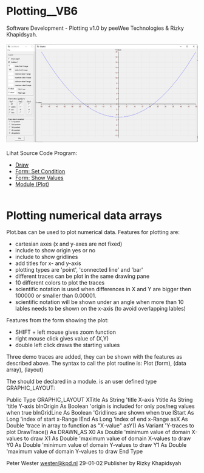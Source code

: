 # Plotting__VB6
Software Development - Plotting v1.0 by peeWee Technologies &amp; Rizky Khapidsyah.<br><br>
<img src="https://github.com/RizkyKhapidsyah/Plotting__VB6/blob/main/result/001.PNG"><br><br>
Lihat Source Code Program: <br>
- <a href="https://github.com/RizkyKhapidsyah/Plotting__VB6/blob/main/Draw.frm">Draw</a><br>
- <a href="https://github.com/RizkyKhapidsyah/Plotting__VB6/blob/main/frmSetCond.frm">Form: Set Condition</a><br>
- <a href="https://github.com/RizkyKhapidsyah/Plotting__VB6/blob/main/frmShowValues.frm">Form: Show Values</a><br>
- <a href="https://github.com/RizkyKhapidsyah/Plotting__VB6/blob/main/Plot.bas">Module (Plot)</a><br><br>

Plotting numerical data arrays
==============================


Plot.bas can be used to plot numerical data. Features for plotting are:
- cartesian axes (x and y-axes are not fixed)
- include to show origin yes or no
- include to show gridlines
- add titles for x- and y-axis
- plotting types are 'point', 'connected line' and 'bar'
- different traces can be plot in the same drawing pane
- 10 different colors to plot the traces
- scientific notation is used when differences in X and Y are bigger then 100000 or smaller than 0.00001.
- scientific notation will be shown under an angle when more than 10 lables needs to be shown on the x-axis (to avoid overlapping lables)

Features from the form showing the plot:
- SHIFT + left mouse gives zoom function
- right mouse click gives value of (X,Y)
- double left click draws the starting values

Three demo traces are added, they can be shown with the features as described above.
The syntax to call the plot routine is: Plot (form), (data array), (layout)

The <data array> should be declared in a module.
<layout> is an user defined type GRAPHIC_LAYOUT:

Public Type GRAPHIC_LAYOUT
  XTitle As String 'title X-axis
  Ytitle As String 'title Y-axis
  blnOrigin As Boolean 'origin is included for only pos/neg values when true
  blnGridLine As Boolean 'Gridlines are shown when true
  lStart As Long 'index of start x-Range
  lEnd As Long 'index of end x-Range
  asX As Double 'trace in array to function as "X-value"
  asY() As Variant 'Y-traces to plot
  DrawTrace() As DRAWN_AS
  X0 As Double 'minimum value of domain X-values to draw
  X1 As Double 'maximum value of domain X-values to draw
  Y0 As Double 'minimum value of domain Y-values to draw
  Y1 As Double 'maximum value of domain Y-values to draw
End Type


Peter Wester
wester@kpd.nl
29-01-02
Publisher by Rizky Khapidsyah
